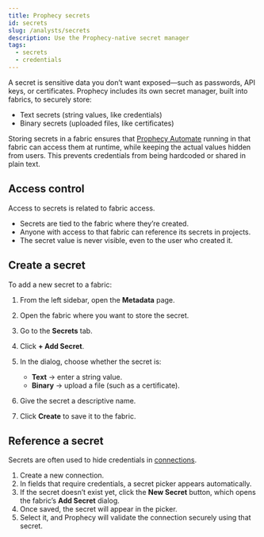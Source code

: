 ```yaml
---
title: Prophecy secrets
id: secrets
slug: /analysts/secrets
description: Use the Prophecy-native secret manager
tags:
  - secrets
  - credentials
---
```


A secret is sensitive data you don’t want exposed—such as passwords, API keys, or certificates. Prophecy includes its own secret manager, built into fabrics, to securely store:

- Text secrets (string values, like credentials)
- Binary secrets (uploaded files, like certificates)

Storing secrets in a fabric ensures that [Prophecy Automate](docs/administration/architecture.md) running in that fabric can access them at runtime, while keeping the actual values hidden from users. This prevents credentials from being hardcoded or shared in plain text.

## Access control

Access to secrets is related to fabric access.

- Secrets are tied to the fabric where they’re created.
- Anyone with access to that fabric can reference its secrets in projects.
- The secret value is never visible, even to the user who created it.

## Create a secret

To add a new secret to a fabric:

1. From the left sidebar, open the **Metadata** page.
1. Open the fabric where you want to store the secret.
1. Go to the **Secrets** tab.
1. Click **+ Add Secret**.
1. In the dialog, choose whether the secret is:

   - **Text** → enter a string value.
   - **Binary** → upload a file (such as a certificate).

1. Give the secret a descriptive name.
1. Click **Create** to save it to the fabric.

## Reference a secret

Secrets are often used to hide credentials in [connections](/analysts/connections).

1. Create a new connection.
2. In fields that require credentials, a secret picker appears automatically.
3. If the secret doesn’t exist yet, click the **New Secret** button, which opens the fabric’s **Add Secret** dialog.
4. Once saved, the secret will appear in the picker.
5. Select it, and Prophecy will validate the connection securely using that secret.
